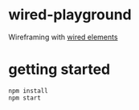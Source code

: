 # wired-playground

Wireframing with [wired elements](https://wiredjs.com/showcase.html)

# getting started

```shell
npm install
npm start
```

